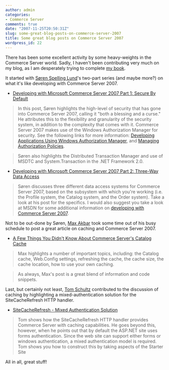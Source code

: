 ```yaml
---
author: admin
categories:
- Commerce Server
comments: true
date: "2007-11-25T20:50:31Z"
slug: some-great-blog-posts-on-commerce-server-2007
title: Some great blog posts on Commerce Server 2007
wordpress_id: 22
---
```


There has been some excellent activity by some heavy-weights in the Commerce Server world. Sadly, I haven't been contributing very much on my blog, as I am desperately trying to complete [my book](http://www.wadewegner.com/2007/03/13/ProfessionalCommerceServer2007.aspx).




It started with [Søren Spelling Lund](http://www.publicvoid.dk/)'s two-part series (and maybe more?) on what it's like developing with Commerce Server 2007.






  * [Developing with Microsoft Commerce Server 2007 Part 1: Secure By Default](http://www.publicvoid.dk/DevelopingWithMicrosoftCommerceServer2007Part1SecureByDefault.aspx)



> 

> 
> In this post, Søren highlights the high-level of security that has gone into Commerce Server 2007, calling it "both a blessing and a curse." He attributes this to the flexibility and granularity of the security system, in addition to the complexity that comes with it. Commerce Server 2007 makes use of the Windows Authorization Manager for security. See the following links for more information: [Developing Applications Using Windows Authorization Manager](http://msdn2.microsoft.com/en-us/library/Aa480244.aspx), and [Managing Authorization Policies](http://msdn2.microsoft.com/en-us/library/ms914867.aspx).
> 
> 

> 
> Søren also highlights the Distributed Transaction Manager and use of MSDTC and System.Transaction in the .NET Framework 2.0.






  * [Developing with Microsoft Commerce Server 2007 Part 2: Three-Way Data Access](http://www.publicvoid.dk/DevelopingWithMicrosoftCommerceServer2007Part2ThreeWayDataAccess.aspx)



> 

> 
> Søren discusses three different data access systems for Commerce Server 2007, based on the subsystem with which you're working (i.e. the Profile system, the Catalog system, and the Order system). Take a look at his post for the specifics. I would also suggest you take a look at MSDN for some additional information on [developing with Commerce Server 2007](http://msdn2.microsoft.com/en-us/library/aa546089.aspx).




Not to be out-done by Søren, [Max Akbar](http://blogs.msdn.com/maxakbar/) took some time out of his busy schedule to post a great article on caching and Commerce Server 2007.






  * [A Few Things You Didn't Know About Commerce Server's Catalog Cache](http://blogs.msdn.com/maxakbar/archive/2007/11/22/a-few-things-you-didn-t-know-about-commerce-server-s-catalog-cache.aspx)



> 

> 
> Max highlights a number of important topics, including: the Catalog cache, Web.Config settings, refreshing the cache, the cache size, the cache location, how to use your own caching.
> 
> 

> 
> As always, Max's post is a great blend of information and code snippets.




Last, but certainly not least, [Tom Schultz](http://blogs.msdn.com/tschultz) contributed to the discussion of caching by highlighting a mixed-authentication solution for the SiteCacheRefresh HTTP handler.






  * [SiteCacheRefresh - Mixed Authentication Solution](http://blogs.msdn.com/tschultz/archive/2007/11/25/sitecacherefresh-mixed-authentication-solution.aspx)



> 

> 
> Tom shows how the SiteCacheRefresh HTTP handler provides Commerce Server with caching capabilities. He goes beyond this, however, when he points out that by default the ASP.NET site uses forms authentication. Since the web site can support either forms or windows authentication, a mixed authentication model is required. Tom shows you how to construct this by taking aspects of the Starter Site




All in all, great stuff!
